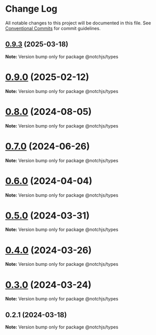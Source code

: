 # Change Log

All notable changes to this project will be documented in this file.
See [Conventional Commits](https://conventionalcommits.org) for commit guidelines.

## [0.9.3](https://github.com/notchjs/notch/compare/v0.9.2...v0.9.3) (2025-03-18)

**Note:** Version bump only for package @notchjs/types

# [0.9.0](https://github.com/notchjs/notch/compare/v0.8.9...v0.9.0) (2025-02-12)

**Note:** Version bump only for package @notchjs/types

# [0.8.0](https://github.com/notchjs/notch/compare/v0.7.0...v0.8.0) (2024-08-05)

**Note:** Version bump only for package @notchjs/types

# [0.7.0](https://github.com/notchjs/notch/compare/v0.6.2...v0.7.0) (2024-06-26)

**Note:** Version bump only for package @notchjs/types

# [0.6.0](https://github.com/notchjs/notch/compare/v0.5.0...v0.6.0) (2024-04-04)

**Note:** Version bump only for package @notchjs/types

# [0.5.0](https://github.com/notchjs/notch/compare/v0.4.0...v0.5.0) (2024-03-31)

**Note:** Version bump only for package @notchjs/types

# [0.4.0](https://github.com/notchjs/notch/compare/v0.3.0...v0.4.0) (2024-03-26)

**Note:** Version bump only for package @notchjs/types

# [0.3.0](https://github.com/notchjs/notch/compare/v0.2.3...v0.3.0) (2024-03-24)

**Note:** Version bump only for package @notchjs/types

## 0.2.1 (2024-03-18)

**Note:** Version bump only for package @notchjs/types
